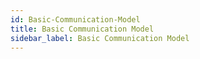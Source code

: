 ```yaml
---
id: Basic-Communication-Model
title: Basic Communication Model
sidebar_label: Basic Communication Model
---
```



#
